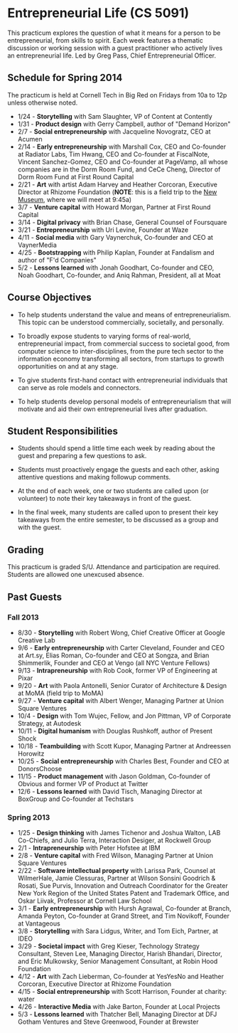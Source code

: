 # Entrepreneurial Life (CS 5091)

This practicum explores the question of what it means for a person to be entrepreneurial, from skills to spirit. Each week features a thematic discussion or working session with a guest practitioner who actively lives an entrepreneurial life. Led by Greg Pass, Chief Entrepreneurial Officer.

## Schedule for Spring 2014

The practicum is held at Cornell Tech in Big Red on Fridays from 10a to 12p unless otherwise noted.

* 1/24 - **Storytelling** with Sam Slaughter, VP of Content at Contently
* 1/31 - **Product design** with Gerry Campbell, author of "Demand Horizon"
* 2/7 - **Social entrepreneurship** with Jacqueline Novogratz, CEO at Acumen
* 2/14 - **Early entrepreneurship** with Marshall Cox, CEO and Co-founder at Radiator Labs, Tim Hwang, CEO and Co-founder at FiscalNote, Vincent Sanchez-Gomez, CEO and Co-founder at PageVamp, all whose companies are in the Dorm Room Fund, and CeCe Cheng, Director of Dorm Room Fund at First Round Capital
* 2/21 - **Art** with artist Adam Harvey and Heather Corcoran, Executive Director at Rhizome Foundation (**NOTE**: this is a field trip to the [New Museum](http://www.newmuseum.org/visit), where we will meet at 9:45a)
* 3/7 - **Venture capital** with Howard Morgan, Partner at First Round Capital
* 3/14 - **Digital privacy** with Brian Chase, General Counsel of Foursquare
* 3/21 - **Entrepreneurship** with Uri Levine, Founder at Waze
* 4/11 - **Social media** with Gary Vaynerchuk, Co-founder and CEO at VaynerMedia
* 4/25 - **Bootstrapping** with Philip Kaplan, Founder at Fandalism and author of "F'd Companies"
* 5/2 - **Lessons learned** with Jonah Goodhart, Co-founder and CEO, Noah Goodhart, Co-founder, and Aniq Rahman, President, all at Moat

## Course Objectives

* To help students understand the value and means of entrepreneurialism. This topic can be understood commercially, societally, and personally.

* To broadly expose students to varying forms of real-world, entrepreneurial impact, from commercial success to societal good, from computer science to inter-disciplines, from the pure tech sector to the information economy transforming all sectors, from startups to growth opportunities on and at any stage.

* To give students first-hand contact with entrepreneurial individuals that can serve as role models and connectors.

* To help students develop personal models of entrepreneurialism that will motivate and aid their own entrepreneurial lives after graduation.

## Student Responsibilities

* Students should spend a little time each week by reading about the guest and preparing a few questions to ask.

* Students must proactively engage the guests and each other, asking attentive questions and making followup comments.

* At the end of each week, one or two students are called upon (or volunteer) to note their key takeaways in front of the guest.

* In the final week, many students are called upon to present their key takeaways from the entire semester, to be discussed as a group and with the guest.

## Grading

This practicum is graded S/U. Attendance and participation are required. Students are allowed one unexcused absence.

## Past Guests

### Fall 2013

* 8/30 - **Storytelling** with Robert Wong, Chief Creative Officer at Google Creative Lab
* 9/6 - **Early entrepreneurship** with Carter Cleveland, Founder and CEO at Art.sy, Elias Roman, Co-founder and CEO at Songza, and Brian Shimmerlik, Founder and CEO at Vengo (all NYC Venture Fellows)
* 9/13 - **Intrapreneurship** with Rob Cook, former VP of Engineering at Pixar
* 9/20 - **Art** with Paola Antonelli, Senior Curator of Architecture & Design at MoMA (field trip to MoMA)
* 9/27 - **Venture capital** with Albert Wenger, Managing Partner at Union Square Ventures
* 10/4 - **Design** with Tom Wujec, Fellow, and Jon Pittman, VP of Corporate Strategy, at Autodesk
* 10/11 - **Digital humanism** with Douglas Rushkoff, author of Present Shock
* 10/18 - **Teambuilding** with Scott Kupor, Managing Partner at Andreessen Horowitz
* 10/25 - **Social entrepreneurship** with Charles Best, Founder and CEO at DonorsChoose
* 11/15 - **Product management** with Jason Goldman, Co-founder of Obvious and former VP of Product at Twitter
* 12/6 - **Lessons learned** with David Tisch, Managing Director at BoxGroup and Co-founder at Techstars

### Spring 2013

* 1/25 - **Design thinking** with James Tichenor and Joshua Walton, LAB Co-Chiefs, and Julio Terra, Interaction Desiger, at Rockwell Group
* 2/1 - **Intrapreneurship** with Peter Hofstee at IBM
* 2/8 - **Venture capital** with Fred Wilson, Managing Partner at Union Square Ventures
* 2/22 - **Software intellectual property** with Larissa Park, Counsel at WilmerHale, Jamie Clessuras, Partner at Wilson Sonsini Goodrich & Rosati, Sue Purvis, Innovation and Outreach Coordinator for the Greater New York Region of the United States Patent and Trademark Office, and Oskar Liivak, Professor at Cornell Law School
* 3/1 - **Early entrepreneurship** with Hursh Agrawal, Co-founder at Branch, Amanda Peyton, Co-founder at Grand Street, and Tim Novikoff, Founder at Vantageous
* 3/8 - **Storytelling** with Sara Lidgus, Writer, and Tom Eich, Partner, at IDEO
* 3/29 - **Societal impact** with Greg Kieser, Technology Strategy Consultant, Steven Lee, Managing Director, Harish Bhandari, Director, and Eric Mulkowsky, Senior Management Consultant, at Robin Hood Foundation
* 4/12 - **Art** with Zach Lieberman, Co-founder at YesYesNo and Heather Corcoran, Executive Director at Rhizome Foundation
* 4/15 - **Social entrepreneurship** with Scott Harrison, Founder at charity: water
* 4/26 - **Interactive Media** with	Jake Barton, Founder at Local Projects
* 5/3 - **Lessons learned** with Thatcher Bell, Managing Director at DFJ Gotham Ventures and Steve Greenwood, Founder at Brewster
